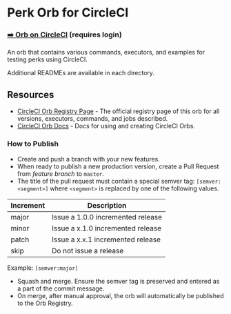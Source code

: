 # Perk Orb for CircleCI

### [➡️ Orb on CircleCI](https://circleci.com/developer/orbs/orb/gravitywiz/perk) (requires login)

An orb that contains various commands, executors, and examples for testing perks using CircleCI.

Additional READMEs are available in each directory.

## Resources

* [CircleCI Orb Registry Page](https://circleci.com/orbs/registry/orb/gravitywiz/perk-orb) - The official registry page of this orb for all versions, executors, commands, and jobs described.
* [CircleCI Orb Docs](https://circleci.com/docs/2.0/orb-intro/#section=configuration) - Docs for using and creating CircleCI Orbs.

### How to Publish
* Create and push a branch with your new features.
* When ready to publish a new production version, create a Pull Request from _feature branch_ to `master`.
* The title of the pull request must contain a special semver tag: `[semver:<segment>]` where `<segment>` is replaced by one of the following values.


| Increment | Description|
| ----------| -----------|
| major     | Issue a 1.0.0 incremented release|
| minor     | Issue a x.1.0 incremented release|
| patch     | Issue a x.x.1 incremented release|
| skip      | Do not issue a release|

Example: `[semver:major]`

* Squash and merge. Ensure the semver tag is preserved and entered as a part of the commit message.
* On merge, after manual approval, the orb will automatically be published to the Orb Registry.
